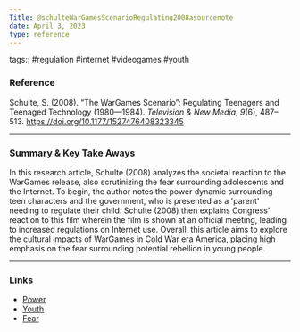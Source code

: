 ```yaml
---
Title: @schulteWarGamesScenarioRegulating2008asourcenote
date: April 3, 2023
type: reference
---
```


tags:: #regulation #internet #videogames #youth 

### Reference 

Schulte, S. (2008). “The WarGames Scenario”: Regulating Teenagers and Teenaged Technology (1980—1984). _Television & New Media_, _9_(6), 487–513. https://doi.org/10.1177/1527476408323345


---

### Summary & Key Take Aways

In this research article, Schulte (2008) analyzes the societal reaction to the WarGames release, also scrutinizing the fear surrounding adolescents and the Internet. To begin, the author notes the power dynamic surrounding teen characters and the government, who is presented as a 'parent' needing to regulate their child. Schulte (2008) then explains Congress' reaction to this film wherein the film is shown at an official meeting, leading to increased regulations on Internet use. Overall, this article aims to explore the cultural impacts of WarGames in Cold War era America, placing high emphasis on the fear surrounding potential rebellion in young people. 

--- 

### Links

- [Power](Power.md)
- [Youth](Youth.md)
- [Fear](Fear.md)

